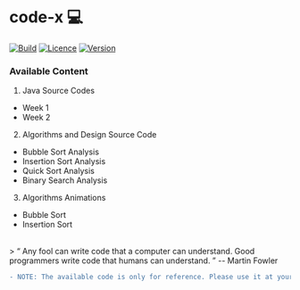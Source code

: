 # code-x :computer:

[![Build](https://img.shields.io/badge/Last%20Update-04%20Feb-green.svg)](https://github.com/reezpatel/code-x/)  [![Licence](https://img.shields.io/badge/licence-MIT-blue.svg)]()  [![Version](https://img.shields.io/badge/Author-Reez%20Patel-lightgrey.svg)](http://www.reezpatel.com/)

### Available Content
1. Java Source Codes
  - Week 1
  - Week 2
2. Algorithms and Design Source Code
  - Bubble Sort Analysis
  - Insertion Sort Analysis
  - Quick Sort Analysis
  - Binary Search Analysis
3. Algorithms Animations
  - Bubble Sort
  - Insertion Sort
 
 <br>
> “ Any fool can write code that a computer can understand. Good programmers write code that humans can understand. ”    -- Martin Fowler

<br>

```diff
- NOTE: The available code is only for reference. Please use it at your own risk.
```
